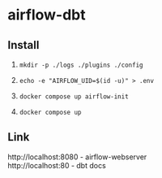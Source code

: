 # airflow-dbt

## Install

1. `mkdir -p ./logs ./plugins ./config`

2. `echo -e "AIRFLOW_UID=$(id -u)" > .env`

3. `docker compose up airflow-init`

4. `docker compose up`

## Link

http://localhost:8080 - airflow-webserver <br>
http://localhost:80 - dbt docs
